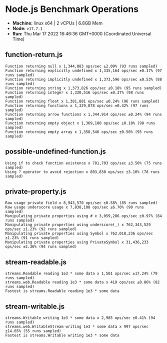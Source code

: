# Node.js Benchmark Operations

* __Machine:__ linux x64 | 2 vCPUs | 6.8GB Mem
* __Node:__ `v17.7.1`
* __Run:__ Thu Mar 17 2022 16:46:36 GMT+0000 (Coordinated Universal Time)

## function-return.js
```
Function returning null x 1,344,883 ops/sec ±2.09% (93 runs sampled)
Function returning explicitly undefined x 1,335,164 ops/sec ±0.17% (97 runs sampled)
Function returning implicitly undefined x 1,373,596 ops/sec ±0.53% (88 runs sampled)
Function returning string x 1,373,826 ops/sec ±0.18% (95 runs sampled)
Function returning integer x 1,330,516 ops/sec ±0.37% (98 runs sampled)
Function returning float x 1,381,881 ops/sec ±0.24% (96 runs sampled)
Function returning functions x 1,329,878 ops/sec ±0.42% (97 runs sampled)
Function returning arrow functions x 1,344,914 ops/sec ±0.24% (94 runs sampled)
Function returning empty object x 1,369,180 ops/sec ±0.18% (98 runs sampled)
Function returning empty array x 1,358,546 ops/sec ±0.50% (95 runs sampled)
```
## possible-undefined-function.js
```
Using if to check function existence x 781,703 ops/sec ±3.50% (75 runs sampled)
Using ? operator to avoid rejection x 803,830 ops/sec ±3.10% (78 runs sampled)
```
## private-property.js
```
Raw usage private field x 8,943,570 ops/sec ±0.58% (85 runs sampled)
Raw usage underscore usage x 7,838,108 ops/sec ±6.70% (90 runs sampled)
Manipulating private properties using # x 3,059,286 ops/sec ±0.97% (84 runs sampled)
Manipulating private properties using underscore(_) x 762,343,529 ops/sec ±1.23% (92 runs sampled)
Manipulating private properties using Symbol x 762,018,236 ops/sec ±1.23% (91 runs sampled)
Manipulating private properties using PrivateSymbol x 31,436,233 ops/sec ±2.36% (94 runs sampled)
```
## stream-readable.js
```
streams.Readable reading 1e3 * some data x 1,501 ops/sec ±17.24% (79 runs sampled)
streams.web.Readable reading 1e3 * some data x 419 ops/sec ±0.86% (82 runs sampled)
Fastest is streams.Readable reading 1e3 * some data
```
## stream-writable.js
```
streams.Writable writing 1e3 * some data x 2,985 ops/sec ±0.41% (94 runs sampled)
streams.web.WritableStream writing 1e3 * some data x 997 ops/sec ±14.65% (55 runs sampled)
Fastest is streams.Writable writing 1e3 * some data
```
